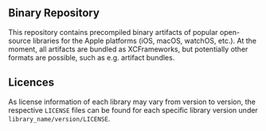 ## Binary Repository

This repository contains precompiled binary artifacts of popular open-source libraries for the Apple platforms (iOS, macOS, watchOS, etc.). At the moment, all artifacts are bundled as XCFrameworks, but potentially other formats are possible, such as e.g. artifact bundles. 


## Licences

As license information of each library may vary from version to version, the respective `LICENSE` files can be found for each specific library version under `library_name/version/LICENSE`.


